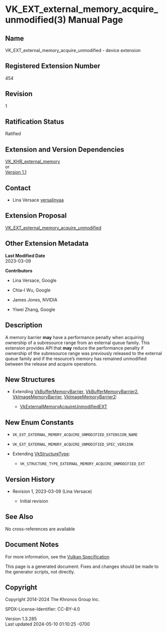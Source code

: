 # VK_EXT_external_memory_acquire_unmodified(3) Manual Page

## Name

VK_EXT_external_memory_acquire_unmodified - device extension



## <a href="#_registered_extension_number" class="anchor"></a>Registered Extension Number

454

## <a href="#_revision" class="anchor"></a>Revision

1

## <a href="#_ratification_status" class="anchor"></a>Ratification Status

Ratified

## <a href="#_extension_and_version_dependencies" class="anchor"></a>Extension and Version Dependencies

[VK_KHR_external_memory](https://registry.khronos.org/vulkan/specs/1.3-extensions/man/html/VK_KHR_external_memory.html)  
or  
[Version 1.1](#versions-1.1)  

## <a href="#_contact" class="anchor"></a>Contact

- Lina Versace <a
  href="https://github.com/KhronosGroup/Vulkan-Docs/issues/new?body=%5BVK_EXT_external_memory_acquire_unmodified%5D%20@versalinyaa%0A*Here%20describe%20the%20issue%20or%20question%20you%20have%20about%20the%20VK_EXT_external_memory_acquire_unmodified%20extension*"
  target="_blank" rel="nofollow noopener"><em></em>versalinyaa</a>

## <a href="#_extension_proposal" class="anchor"></a>Extension Proposal

[VK_EXT_external_memory_acquire_unmodified](https://github.com/KhronosGroup/Vulkan-Docs/tree/main/proposals/VK_EXT_external_memory_acquire_unmodified.adoc)

## <a href="#_other_extension_metadata" class="anchor"></a>Other Extension Metadata

**Last Modified Date**  
2023-03-09

**Contributors**  
- Lina Versace, Google

- Chia-I Wu, Google

- James Jones, NVIDIA

- Yiwei Zhang, Google

## <a href="#_description" class="anchor"></a>Description

A memory barrier **may** have a performance penalty when acquiring
ownership of a subresource range from an external queue family. This
extension provides API that **may** reduce the performance penalty if
ownership of the subresource range was previously released to the
external queue family and if the resource’s memory has remained
unmodified between the release and acquire operations.

## <a href="#_new_structures" class="anchor"></a>New Structures

- Extending [VkBufferMemoryBarrier](https://registry.khronos.org/vulkan/specs/1.3-extensions/man/html/VkBufferMemoryBarrier.html),
  [VkBufferMemoryBarrier2](https://registry.khronos.org/vulkan/specs/1.3-extensions/man/html/VkBufferMemoryBarrier2.html),
  [VkImageMemoryBarrier](https://registry.khronos.org/vulkan/specs/1.3-extensions/man/html/VkImageMemoryBarrier.html),
  [VkImageMemoryBarrier2](https://registry.khronos.org/vulkan/specs/1.3-extensions/man/html/VkImageMemoryBarrier2.html):

  - [VkExternalMemoryAcquireUnmodifiedEXT](https://registry.khronos.org/vulkan/specs/1.3-extensions/man/html/VkExternalMemoryAcquireUnmodifiedEXT.html)

## <a href="#_new_enum_constants" class="anchor"></a>New Enum Constants

- `VK_EXT_EXTERNAL_MEMORY_ACQUIRE_UNMODIFIED_EXTENSION_NAME`

- `VK_EXT_EXTERNAL_MEMORY_ACQUIRE_UNMODIFIED_SPEC_VERSION`

- Extending [VkStructureType](https://registry.khronos.org/vulkan/specs/1.3-extensions/man/html/VkStructureType.html):

  - `VK_STRUCTURE_TYPE_EXTERNAL_MEMORY_ACQUIRE_UNMODIFIED_EXT`

## <a href="#_version_history" class="anchor"></a>Version History

- Revision 1, 2023-03-09 (Lina Versace)

  - Initial revision

## <a href="#_see_also" class="anchor"></a>See Also

No cross-references are available

## <a href="#_document_notes" class="anchor"></a>Document Notes

For more information, see the <a
href="https://registry.khronos.org/vulkan/specs/1.3-extensions/html/vkspec.html#VK_EXT_external_memory_acquire_unmodified"
target="_blank" rel="noopener">Vulkan Specification</a>

This page is a generated document. Fixes and changes should be made to
the generator scripts, not directly.

## <a href="#_copyright" class="anchor"></a>Copyright

Copyright 2014-2024 The Khronos Group Inc.

SPDX-License-Identifier: CC-BY-4.0

Version 1.3.285  
Last updated 2024-05-10 01:10:25 -0700
